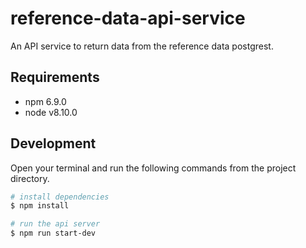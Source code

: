 # reference-data-api-service
An API service to return data from the reference data postgrest.

## Requirements
* npm 6.9.0
* node v8.10.0

## Development
Open your terminal and run the following commands from the project directory.

```bash
# install dependencies
$ npm install

# run the api server
$ npm run start-dev
```
